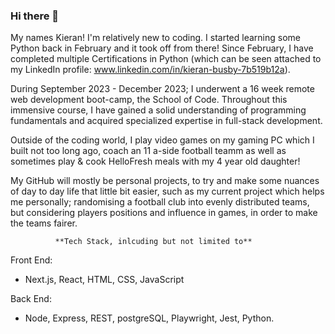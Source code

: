 ### Hi there 👋

My names Kieran! I'm relatively new to coding. I started learning some Python back in February and it took off from there!
Since February, I have completed multiple Certifications in Python (which can be seen attached to my LinkedIn profile: www.linkedin.com/in/kieran-busby-7b519b12a).

During September 2023 - December 2023; I underwent a 16 week remote web development boot-camp, the School of Code. Throughout this immensive course, I have gained a solid understanding of programming fundamentals and acquired specialized expertise in full-stack development. 

Outside of the coding world, I play video games on my gaming PC which I built not too long ago, coach an 11 a-side football teamm as well as sometimes play & cook HelloFresh meals with my 4 year old daughter!

My GitHub will mostly be personal projects, to try and make some nuances of day to day life that little bit easier, such as my current project which helps me personally; randomising a football club into evenly distributed teams, but considering players positions and influence in games, in order to make the teams fairer. 

              **Tech Stack, inlcuding but not limited to**
Front End:
- Next.js, React, HTML, CSS, JavaScript

Back End:
- Node, Express, REST, postgreSQL, Playwright, Jest, Python.
